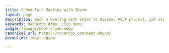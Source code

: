 ```yaml
---
title: Schedule a Meeting with Shyam
layout: page
description: Book a meeting with Shyam to discuss your project, get expert advice, and explore tailored solutions. Schedule at your convenience today!
keywords: Razorops demo, cicd demo
image: /images/meet-shyam.webp
canonical_url: https://razorops.com/meet-shyam/
permalink: /meet-shyam

---
```

<div class="mb50">
    <div class="calendly-inline-widget" data-url="https://calendly.com/razorops/demo" style="min-width:320px;height:840px;"></div>
    <script type="text/javascript" src="https://assets.calendly.com/assets/external/widget.js"></script>
</div>
